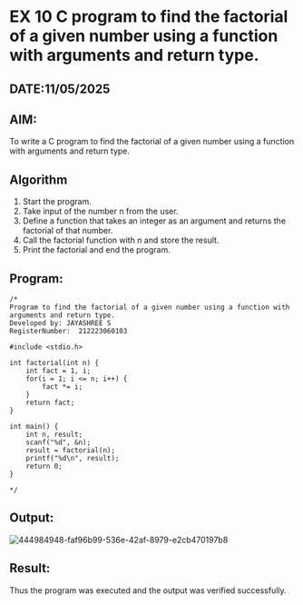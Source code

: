 # EX 10 C program to find the factorial of a given number using a function with arguments and return type.
## DATE:11/05/2025
## AIM:
To write a C program to find the factorial of a given number using a function with arguments and return type.

## Algorithm
1. Start the program.
2. Take input of the number n from the user.
3. Define a function that takes an integer as an argument and returns the factorial of that number.
4. Call the factorial function with n and store the result.
5. Print the factorial and end the program.
   

## Program:
```
/*
Program to find the factorial of a given number using a function with arguments and return type.
Developed by: JAYASHREE S
RegisterNumber:  212223060103

#include <stdio.h>

int factorial(int n) {
    int fact = 1, i;
    for(i = 1; i <= n; i++) {
        fact *= i;
    }
    return fact;
}

int main() {
    int n, result;
    scanf("%d", &n);
    result = factorial(n);
    printf("%d\n", result);
    return 0;
}

*/
```

## Output:

![444984948-faf96b99-536e-42af-8979-e2cb470197b8](https://github.com/user-attachments/assets/4aac1bb8-3254-4c13-8006-8c337b895f83)


## Result:
Thus the program was executed and the output was verified successfully.
